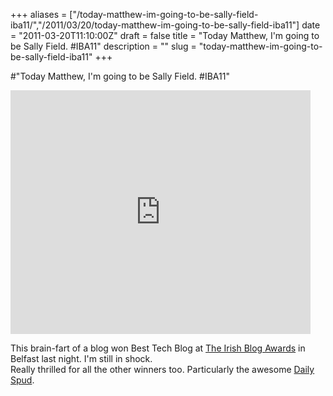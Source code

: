 +++
aliases = ["/today-matthew-im-going-to-be-sally-field-iba11/","/2011/03/20/today-matthew-im-going-to-be-sally-field-iba11"]
date = "2011-03-20T11:10:00Z"
draft = false
title = "Today Matthew, I'm going to be Sally Field. #IBA11"
description = ""
slug = "today-matthew-im-going-to-be-sally-field-iba11"
+++

#"Today Matthew, I'm going to be Sally Field. #IBA11"


 <p><iframe src="http://www.youtube.com/embed/K1jr47CCtBQ?rel=0&amp;feature=player_detailpage#t=147s" frameborder="0" height="390" width="480"></iframe></p>
<div>This brain-fart of a blog won Best Tech Blog at&nbsp;<a href="http://awards.ie/blogawards/">The Irish Blog Awards</a>&nbsp;in Belfast last night. I'm still in shock.</div>
<div>Really thrilled for all the other winners too. Particularly the awesome&nbsp;<a href="http://www.thedailyspud.com/">Daily Spud</a>.</div>

 